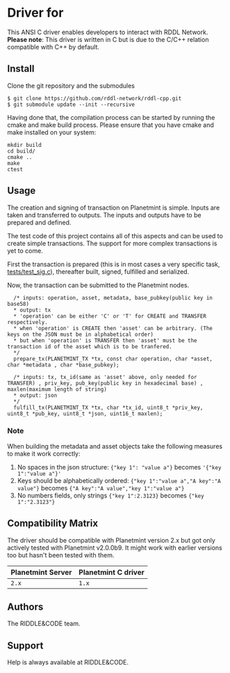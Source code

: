 <!---
Copyright RDDL Network
--->


# Driver for 

This ANSI C driver enables developers to interact with RDDL Network.
**Please note**: This driver is written in C but is due to the C/C++ relation compatible with C++ by default. 


## Install


Clone the git repository and the submodules

```
$ git clone https://github.com/rddl-network/rddl-cpp.git
$ git submodule update --init --recursive
```

Having done that, the compilation process can be started by running the cmake and make build process. 
Please ensure that you have cmake and make installed on your system:

```
mkdir build
cd build/
cmake ..
make
ctest
```


## Usage

The creation and signing of transaction on Planetmint is simple. Inputs are taken and transferred to outputs. 
The inputs and outputs have to be prepared and defined. 


The test code of this project contains all of this aspects and can be used to create simple transactions. The support for more complex transactions is yet to come.

First the transaction is prepared (this is in most cases a very specific task, [tests/test_sig.c](https://github.com/RiddleAndCode/bigchaindb-c-driver/blob/master/tests/test_sig.c#L38)), thereafter
built, signed, fulfilled and serialized. 

Now, the transaction can be submitted to the Planetmint nodes.

```
  /* inputs: operation, asset, metadata, base_pubkey(public key in base58)
  * output: tx
  * 'operation' can be either 'C' or 'T' for CREATE and TRANSFER respectively.
  * when 'operation' is CREATE then 'asset' can be arbitrary. (The keys on the JSON must be in alphabetical order)
  * but when 'operation' is TRANSFER then 'asset' must be the transaction id of the asset which is to be tranfered.
  */
  prepare_tx(PLANETMINT_TX *tx, const char operation, char *asset, char *metadata , char *base_pubkey);
  
  /* inputs: tx, tx_id(same as 'asset' above, only needed for TRANSFER) , priv_key, pub_key(public key in hexadecimal base) , maxlen(maximum length of string)
  * output: json
  */
  fulfill_tx(PLANETMINT_TX *tx, char *tx_id, uint8_t *priv_key, uint8_t *pub_key, uint8_t *json, uint16_t maxlen);

```


### Note
When building the metadata and asset objects take the following measures to make it work correctly:
1. No spaces in the json structure: ```{"key 1": "value a"}``` becomes ```'{"key 1":"value a"}'```
2. Keys should be alphabetically ordered: ```{"key 1":"value a","A key":"A value"}``` becomes ```{"A key":"A value","key 1":"value a"}```
3. No numbers fields, only strings ```{"key 1":2.3123}``` becomes ```{"key 1":"2.3123"}```





## Compatibility Matrix

The driver should be compatible with Planetmint version 2.x but got only actively tested with Planetmint v2.0.0b9. It might work with earlier versions too but hasn't been tested with them.

| Planetmint Server | Planetmint C driver |
| ----------------- |------------------------------|
| `2.x`             | `1.x`                      |


## Authors

The RIDDLE&CODE team.


## Support
 
Help is always available at RIDDLE&CODE.
 

